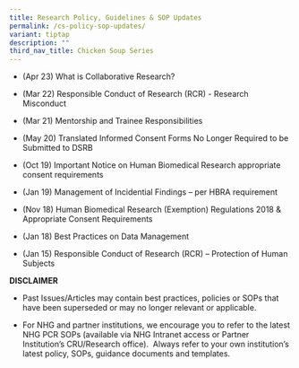```yaml
---
title: Research Policy, Guidelines & SOP Updates
permalink: /cs-policy-sop-updates/
variant: tiptap
description: ""
third_nav_title: Chicken Soup Series
---
```

<p></p>
<ul data-tight="true" class="tight">
<li>
<p>(Apr 23) What is Collaborative Research?</p>
</li>
<li>
<p>(Mar 22) Responsible Conduct of Research (RCR) - Research Misconduct</p>
</li>
<li>
<p>(Mar 21) Mentorship and Trainee Responsibilities</p>
</li>
<li>
<p>(May 20) Translated Informed Consent Forms No Longer Required to be Submitted
to DSRB</p>
</li>
<li>
<p>(Oct 19) Important Notice on Human Biomedical Research appropriate consent
requirements</p>
</li>
<li>
<p>(Jan 19) Management of Incidential Findings – per HBRA requirement</p>
</li>
<li>
<p>(Nov 18) Human Biomedical Research (Exemption) Regulations 2018 &amp;
Appropriate Consent Requirements</p>
</li>
<li>
<p>(Jan 18) Best Practices on Data Management</p>
</li>
<li>
<p>(Jan 15) Responsible Conduct of Research (RCR) – Protection of Human Subjects</p>
</li>
</ul>
<p></p>
<p><strong>DISCLAIMER</strong>
</p>
<ul data-tight="true" class="tight">
<li>
<p>Past Issues/Articles may contain best practices, policies or SOPs that
have been superseded or may no longer relevant or applicable.</p>
</li>
<li>
<p>For NHG and partner institutions, we encourage you to refer to the latest
NHG PCR SOPs (available via NHG Intranet access or Partner Institution’s
CRU/Research office).&nbsp; Always refer to your own institution’s latest
policy, SOPs, guidance documents and templates.</p>
</li>
</ul>
<p></p>